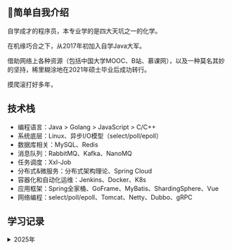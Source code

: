 ## 🙋简单自我介绍
自学成才的程序员，本专业学的是四大天坑之一的化学。

在机缘巧合之下，从2017年初加入自学Java大军。

借助网络上各种资源（包括中国大学MOOC、B站、慕课网），以及一种莫名其妙的坚持，稀里糊涂地在2021年硕士毕业后成功转行。

摸爬滚打好多年，

## 技术栈
- 编程语言：Java > Golang > JavaScript > C/C++
- 系统底层：Linux、异步I/O模型（select/poll/epoll）
- 数据库相关：MySQL、Redis
- 消息队列：RabbitMQ、Kafka、NanoMQ
- 任务调度：Xxl-Job
- 分布式&微服务：分布式架构理论、Spring Cloud
- 容器化和自动化运维：Jenkins、Docker、K8s
- 应用框架：Spring全家桶、GoFrame、MyBatis、ShardingSphere、Vue
- 网络编程：select/poll/epoll、Tomcat、Netty、Dubbo、gRPC

## 学习记录
<details>
<summary>2025年</summary>
<li><a href="https://book.douban.com/subject/25809330/">《Linux&Unix系统编程手册》</a></li>
<li>[Apollo配置中心的Java客户端源码](https://github.com/Xianhuii/apollo-java)</li>
<li>[The Architecture of Open Source Applications (Volume 2)Scalable Web Architecture and Distributed Systems](https://aosabook.org/en/v2/distsys.html)</li>
<li>[system-design-primer](https://github.com/Xianhuii/system-design-primer/blob/master/README-zh-Hans.md)</li>
- [《Distributed systems for fun and profit》](https://book.mixu.net/distsys/single-page.html)
- [《设计数据密集型应用》](https://book.douban.com/subject/27154352/)
- [Apache SkyWalking的Java Agent源码](https://github.com/Xianhuii/skywalking-java)
</details>
